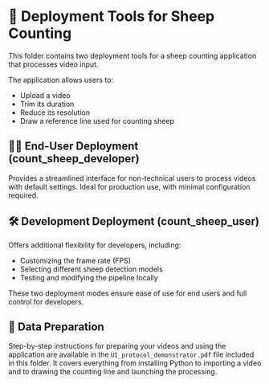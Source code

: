 # 🐑 Deployment Tools for Sheep Counting

This folder contains two deployment tools for a sheep counting application that processes video input.

The application allows users to:
- Upload a video
- Trim its duration
- Reduce its resolution
- Draw a reference line used for counting sheep

## 🧑‍💼 End-User Deployment (count_sheep_developer)

Provides a streamlined interface for non-technical users to process videos with default settings. Ideal for production use, with minimal configuration required.

## 🛠️ Development Deployment (count_sheep_user)

Offers additional flexibility for developers, including:

- Customizing the frame rate (FPS)
- Selecting different sheep detection models
- Testing and modifying the pipeline locally

These two deployment modes ensure ease of use for end users and full control for developers.

## 📁 Data Preparation

Step-by-step instructions for preparing your videos and using the application are available in the `UI_protocol_demonstrator.pdf` file included in this folder.
It covers everything from installing Python to importing a video and to drawing the counting line and launching the processing.
